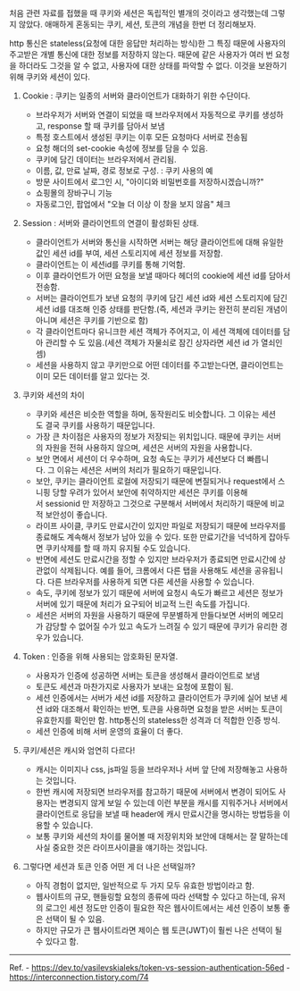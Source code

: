 처음 관련 자료를 접했을 때 쿠키와 세션은 독립적인 별개의 것이라고 생각했는데 그렇지 않았다.
애매하게 혼동되는 쿠키, 세션, 토큰의 개념을 한번 더 정리해보자.

http 통신은 stateless(요청에 대한 응답만 처리하는 방식)한 그 특징 때문에 사용자의 주고받은 개별 통신에 대한 정보를 저장하지 않는다.
때문에 같은 사용자가 여러 번 요청을 하더라도 그것을 알 수 없고, 사용자에 대한 상태를 파악할 수 없다.
이것을 보완하기 위해 쿠키와 세션이 있다.

1. Cookie
	: 쿠키는 일종의 서버와 클라이언트가 대화하기 위한 수단이다.
	- 브라우저가 서버와 연결이 되었을 때 브라우저에서 자동적으로 쿠키를 생성하고, response 할 때 쿠키를 담아서 보냄
	- 특정 호스트에서 생성된 쿠키는 이후 모든 요청마다 서버로 전송됨
	- 요청 해더의 set-cookie 속성에 정보를 담을 수 있음.
	- 쿠키에 담긴 데이터는 브라우저에서 관리됨.
	- 이름, 값, 만료 날짜, 경로 정보로 구성.
	: 쿠키 사용의 예
	- 방문 사이트에서 로그인 시, "아이디와 비밀번호를 저장하시겠습니까?"
	- 쇼핑몰의 장바구니 기능
	- 자동로그인, 팝업에서 "오늘 더 이상 이 창을 보지 않음" 체크

2. Session
	: 서버와 클라이언트의 연결이 활성화된 상태.
	- 클라이언트가 서버와 통신을 시작하면 서버는 해당 클라이언트에 대해 유일한 값인 세션 id를 부여, 세션 스토리지에 세션 정보를 저장함.
	- 클라이언트는 이 세션id를 쿠키를 통해 기억함.
	- 이후 클라이언트가 어떤 요청을 보낼 때마다 헤더의 cookie에 세션 id를 담아서 전송함.
	- 서버는 클라이언트가 보낸 요청의 쿠키에 담긴 세션 id와 세션 스토리지에 담긴 세션 id를 대조해 인증 상태를 판단함.(즉, 세션과 쿠키는 완전히 분리된 개념이 아니며 세션은 쿠키를 기반으로 함)
	- 각 클라이언트마다 유니크한 세션 객체가 주어지고, 이 세션 객체에 데이터를 담아 관리할 수 도 있음.(세션 객체가 자물쇠로 잠긴 상자라면 세션 id 가 열쇠인 셈)
	- 세션을 사용하지 않고 쿠키만으로 어떤 데이터를 주고받는다면, 클라이언트는 이미 모든 데이터를 알고 있다는 것.

3. 쿠키와 세션의 차이
	- 쿠키와 세션은 비슷한 역할을 하며, 동작원리도 비슷합니다. 그 이유는 세션도 결국 쿠키를 사용하기 때문입니다.
	- 가장 큰 차이점은 사용자의 정보가 저장되는 위치입니다. 때문에 쿠키는 서버의 자원을 전혀 사용하지 않으며, 세션은 서버의 자원을 사용합니다.
	- 보안 면에서 세션이 더 우수하며, 요청 속도는 쿠키가 세션보다 더 빠릅니다. 그 이유는 세션은 서버의 처리가 필요하기 때문입니다.
	- 보안, 쿠키는 클라이언트 로컬에 저장되기 때문에 변질되거나 request에서 스니핑 당할 우려가 있어서 보안에 취약하지만 세션은 쿠키를 이용해서 sessionid 만 저장하고 그것으로 구분해서 서버에서 처리하기 때문에 비교적 보안성이 좋습니다.
	- 라이프 사이클, 쿠키도 만료시간이 있지만 파일로 저장되기 때문에 브라우저를 종료해도 계속해서 정보가 남아 있을 수 있다. 또한 만료기간을 넉넉하게 잡아두면 쿠키삭제를 할 때 까지 유지될 수도 있습니다.
	- 반면에 세션도 만료시간을 정할 수 있지만 브라우저가 종료되면 만료시간에 상관없이 삭제됩니다. 예를 들어, 크롬에서 다른 탭을 사용해도 세션을 공유됩니다. 다른 브라우저를 사용하게 되면 다른 세션을 사용할 수 있습니다.
	- 속도, 쿠키에 정보가 있기 때문에 서버에 요청시 속도가 빠르고 세션은 정보가 서버에 있기 때문에 처리가 요구되어 비교적 느린 속도를 가집니다.
	- 세션은 서버의 자원을 사용하기 때문에 무분별하게 만들다보면 서버의 메모리가 감당할 수 없어질 수가 있고 속도가 느려질 수 있기 때문에 쿠키가 유리한 경우가 있습니다.

4. Token
	: 인증을 위해 사용되는 암호화된 문자열.
	- 사용자가 인증에 성공하면 서버는 토큰을 생성해서 클라이언트로 보냄
	- 토큰도 세션과 마찬가지로 사용자가 보내는 요청에 포함이 됨.
	- 세션 인증에서는 서버가 세션 id를 저장하고 클라이언트가 쿠키에 실어 보낸 세션 id와 대조해서 확인하는 반면, 토큰을 사용하면 요청을 받은 서버는 토큰이 유효한지를 확인만 함. http통신의 stateless한 성격과 더 적합한 인증 방식.
	- 세션 인증에 비해 서버 운영의 효율이 더 좋다.

5. 쿠키/세션은 캐시와 엄연히 다르다!
	- 캐시는 이미지나 css, js파일 등을 브라우저나 서버 앞 단에 저장해놓고 사용하는 것입니다.
	- 한번 캐시에 저장되면 브라우저를 참고하기 때문에 서버에서 변경이 되어도 사용자는 변경되지 않게 보일 수 있는데 이런 부분을 캐시를 지워주거나 서버에서 클라이언트로 응답을 보낼 때 header에 캐시 만료시간을 명시하는 방법등을 이용할 수 있습니다.
	- 보통 쿠키와 세션의 차이를 물어볼 때 저장위치와 보안에 대해서는 잘 말하는데 사실 중요한 것은 라이프사이클을 얘기하는 것입니다.

6. 그렇다면 세션과 토큰 인증 어떤 게 더 나은 선택일까?
	- 아직 경험이 없지만, 일반적으로 두 가지 모두 유효한 방법이라고 함.
	- 웹사이트의 규모, 핸들링할 요청의 종류에 따라 선택할 수 있다고 하는데, 유저의 로그인 세션 정도만 인증이 필요한 작은 웹사이트에서는 세션 인증이 보통 좋은 선택이 될 수 있음.
	- 하지만 규모가 큰 웹사이트라면 제이슨 웹 토큰(JWT)이 훨씬 나은 선택이 될 수 있다고 함.


--------

Ref.
	- https://dev.to/vasilevskialeks/token-vs-session-authentication-56ed
	- https://interconnection.tistory.com/74
